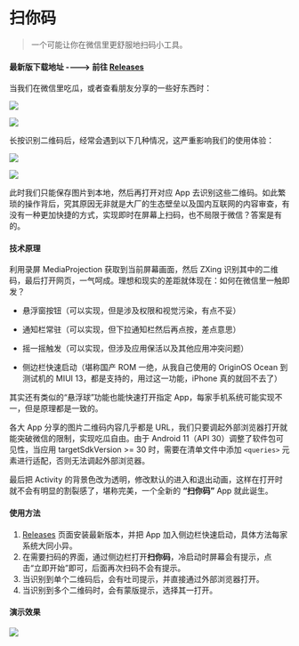 # 扫你码

> 一个可能让你在微信里更舒服地扫码小工具。

#### 最新版下载地址 ----> 前往 [Releases](https://github.com/li-yu/FuckWxScan/releases)

当我们在微信里吃瓜，或者查看朋友分享的一些好东西时：

![](https://liyuyu.cn/post-images/1666079643926.png)

![](https://liyuyu.cn/post-images/1666079700885.jpg)

长按识别二维码后，经常会遇到以下几种情况，这严重影响我们的使用体验：

![](https://liyuyu.cn/post-images/1666079654653.jpg)

![](https://liyuyu.cn/post-images/1666079705007.jpg)

此时我们只能保存图片到本地，然后再打开对应 App 去识别这些二维码。如此繁琐的操作背后，究其原因无非就是大厂的生态壁垒以及国内互联网的内容审查，有没有一种更加快捷的方式，实现即时在屏幕上扫码，也不局限于微信？答案是有的。

#### 技术原理

利用录屏 MediaProjection 获取到当前屏幕画面，然后 ZXing 识别其中的二维码，最后打开网页，一气呵成。理想和现实的差距就体现在：如何在微信里一触即发？

- 悬浮窗按钮（可以实现，但是涉及权限和视觉污染，有点不妥）

- 通知栏常驻（可以实现，但下拉通知栏然后再点按，差点意思）

- 摇一摇触发（可以实现，但涉及应用保活以及其他应用冲突问题）

- 侧边栏快速启动（堪称国产 ROM 一绝，从我自己使用的 OriginOS Ocean 到测试机的 MIUI 13，都是支持的，用过这一功能，iPhone 真的就回不去了）

其实还有类似的“悬浮球”功能也能快速打开指定 App，每家手机系统可能实现不一，但是原理都是一致的。

各大 App 分享的图片二维码内容几乎都是 URL，我们只要调起外部浏览器打开就能突破微信的限制，实现吃瓜自由。由于 Android 11（API 30）调整了软件包可见性，当应用 targetSdkVersion >= 30 时，需要在清单文件中添加 `<queries>` 元素进行适配，否则无法调起外部浏览器。

最后把 Activity 的背景色改为透明，修改默认的进入和退出动画，这样在打开时就不会有明显的割裂感了，堪称完美，一个全新的 **“扫你码”** App 就此诞生。

#### 使用方法

1. [Releases](https://github.com/li-yu/FuckWxScan/releases) 页面安装最新版本，并把 App 加入侧边栏快速启动，具体方法每家系统大同小异。
2. 在需要扫码的界面，通过侧边栏打开**扫你码**，冷启动时屏幕会有提示，点击“立即开始”即可，后面再次扫码不会有提示。
3. 当识别到单个二维码后，会有吐司提示，并直接通过外部浏览器打开。
4. 当识别到多个二维码时，会有蒙版提示，选择其一打开。

#### 演示效果

![](https://liyuyu.cn/post-images/1666079552632.gif)
